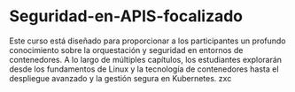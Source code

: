 # Seguridad-en-APIS-focalizado
Este curso está diseñado para proporcionar a los participantes un profundo conocimiento sobre la orquestación y seguridad en entornos de contenedores. A lo largo de múltiples capítulos, los estudiantes explorarán desde los fundamentos de Linux y la tecnología de contenedores hasta el despliegue avanzado y la gestión segura en Kubernetes.
zxc
